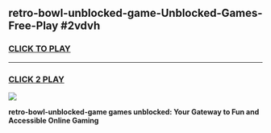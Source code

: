 
## retro-bowl-unblocked-game-Unblocked-Games-Free-Play #2vdvh
<h3>
<a href="https://us.freeplayer.one?title=retro-bowl-unblocked-game&ref=9M">CLICK TO PLAY</a></h3>
<hr>

<h3>
<a href="https://us.freeplayer.one?title=retro-bowl-unblocked-game&ref=9M">CLICK 2 PLAY</a>
  
</h3>

<a href="https://us.freeplayer.one?title=retro-bowl-unblocked-game&ref=9M"><img src="https://clearcache.store/games.png"></a>


**retro-bowl-unblocked-game games unblocked: Your Gateway to Fun and Accessible Online Gaming**
